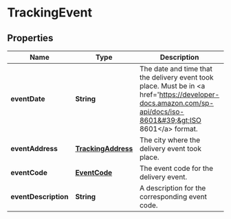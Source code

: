 
# TrackingEvent

## Properties
Name | Type | Description | Notes
------------ | ------------- | ------------- | -------------
**eventDate** | **String** | The date and time that the delivery event took place. Must be in &lt;a href&#x3D;&#39;https://developer-docs.amazon.com/sp-api/docs/iso-8601&#39;&gt;ISO 8601&lt;/a&gt; format. | 
**eventAddress** | [**TrackingAddress**](TrackingAddress.md) | The city where the delivery event took place. | 
**eventCode** | [**EventCode**](EventCode.md) | The event code for the delivery event. | 
**eventDescription** | **String** | A description for the corresponding event code. | 



